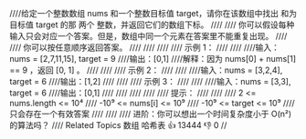 ////给定一个整数数组 nums 和一个整数目标值 target，请你在该数组中找出 和为目标值 target 的那 两个 整数，并返回它们的数组下标。 
////
//// 你可以假设每种输入只会对应一个答案。但是，数组中同一个元素在答案里不能重复出现。 
////
//// 你可以按任意顺序返回答案。 
////
//// 
////
//// 示例 1： 
////
//// 
////输入：nums = [2,7,11,15], target = 9
////输出：[0,1]
////解释：因为 nums[0] + nums[1] == 9 ，返回 [0, 1] 。
//// 
////
//// 示例 2： 
////
//// 
////输入：nums = [3,2,4], target = 6
////输出：[1,2]
//// 
////
//// 示例 3： 
////
//// 
////输入：nums = [3,3], target = 6
////输出：[0,1]
//// 
////
//// 
////
//// 提示： 
////
//// 
//// 2 <= nums.length <= 10⁴ 
//// -10⁹ <= nums[i] <= 10⁹ 
//// -10⁹ <= target <= 10⁹ 
//// 只会存在一个有效答案 
//// 
////
//// 进阶：你可以想出一个时间复杂度小于 O(n²) 的算法吗？ 
//// Related Topics 数组 哈希表 👍 13444 👎 0
//

